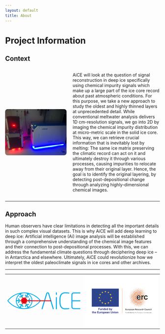 ```yaml
---
layout: default
title: About
---
```


# Project Information

## Context

<div style="display: flex; align-items: center; gap: 20px;">
  <img src="assets/iridiavitesse.jpg" width="200px" alt="Instruments" style="border-radius: 8px;" />
  <p>
    AiCE will look at the question of signal reconstruction in deep ice specifically using chemical impurity signals which make up a large part of the ice core record about past atmospheric conditions. For this purpose, we take a new approach to study the oldest and highly thinned layers at unprecedented detail. While conventional meltwater analysis delivers 1D cm-resolution signals, we go into 2D by imaging the chemical impurity distribution at micro-metric scale in the solid ice core. This way, we can retrieve crucial information that is inevitably lost by melting: The same ice matrix preserving the climatic record can act on it and ultimately destroy it through various processes, causing impurities to relocate away from their original layer. Hence, the goal is to identify the original layering, by detecting post-depositional change through analyzing highly-dimensional chemical images.
  </p>
</div>

---

## Approach
    
Human observers have clear limitations in detecting all the important details in such complex visual datasets. This is why AiCE will add deep learning to deep ice: Artificial intelligence (Ai) image analysis will be established through a comprehensive understanding of the chemical image features and their connection to post-depositional processes. With this, we can address the fundamental climate questions through deciphering deep ice – in Antarctica and elsewhere. Ultimately, AiCE could revolutionize how we interpret the oldest paleoclimate signals in ice cores and other archives.
    
  </p>
</div>

---


<table>
  <tr>
    <td>
      <img src="assets/aice.png" width="500px" alt="AiCE Logo" />
    </td>
    <td>
      <img src="assets/erc.png" width="500px" alt="ERC Logo" />
    </td>
  </tr>
</table>
